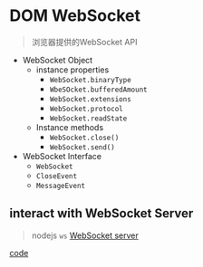 # DOM WebSocket

> 浏览器提供的WebSocket API

- WebSocket Object
  - instance properties
    - `WebSocket.binaryType`
    - `WbeSOcket.bufferedAmount`
    - `WebSocket.extensions`
    - `WebSocket.protocol`
    - `WebSocket.readState`
  - Instance methods
    - `WebSocket.close()`
    - `WebSocket.send()`
- WebSocket Interface
  - `WebSocket`
  - `CloseEvent`
  - `MessageEvent`

## interact with WebSocket Server

> nodejs `ws` [WebSocket server](JavaScript_Build_WebSocket_Server.md)

[code]()


